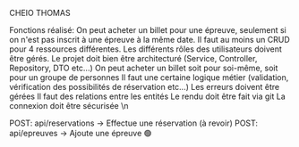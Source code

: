 CHEIO THOMAS

Fonctions réalisé:
On peut acheter un billet pour une épreuve, seulement si on n'est pas inscrit à une épreuve à la même date.
Il faut au moins un CRUD pour 4 ressources différentes.
Les différents rôles des utilisateurs doivent être gérés.
Le projet doit bien être architecturé (Service, Controller, Repository, DTO etc...)
On peut acheter un billet soit pour soi-même, soit pour un groupe de personnes
Il faut une certaine logique métier (validation, vérification des possibilités de réservation etc...)
Les erreurs doivent être gérées
Il faut des relations entre les entités
Le rendu doit être fait via git
La connexion doit être sécurisée
\n

POST: api/reservations -> Effectue une réservation (à revoir)
POST: api/epreuves -> Ajoute une épreuve 🟢
